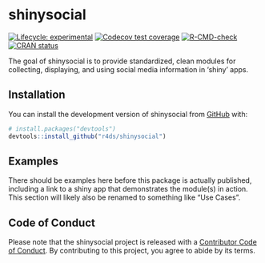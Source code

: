 
<!-- README.md is generated from README.Rmd. Please edit that file -->

# shinysocial

<!-- badges: start -->

[![Lifecycle:
experimental](https://img.shields.io/badge/lifecycle-experimental-orange.svg)](https://lifecycle.r-lib.org/articles/stages.html#experimental)
[![Codecov test
coverage](https://codecov.io/gh/r4ds/shinysocial/branch/main/graph/badge.svg)](https://app.codecov.io/gh/r4ds/shinysocial?branch=main)
[![R-CMD-check](https://github.com/r4ds/shinysocial/actions/workflows/R-CMD-check.yaml/badge.svg)](https://github.com/r4ds/shinysocial/actions/workflows/R-CMD-check.yaml)
[![CRAN
status](https://www.r-pkg.org/badges/version/shinysocial)](https://CRAN.R-project.org/package=shinysocial)
<!-- badges: end -->

The goal of shinysocial is to provide standardized, clean modules for
collecting, displaying, and using social media information in ‘shiny’
apps.

## Installation

You can install the development version of shinysocial from
[GitHub](https://github.com/) with:

``` r
# install.packages("devtools")
devtools::install_github("r4ds/shinysocial")
```

## Examples

There should be examples here before this package is actually published,
including a link to a shiny app that demonstrates the module(s) in
action. This section will likely also be renamed to something like “Use
Cases”.

## Code of Conduct

Please note that the shinysocial project is released with a [Contributor
Code of
Conduct](https://r4ds.github.io/shinysocial/CODE_OF_CONDUCT.html). By
contributing to this project, you agree to abide by its terms.
